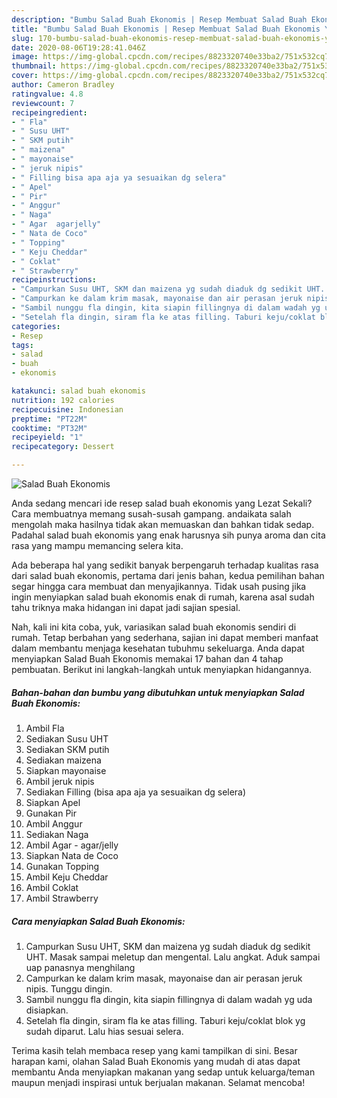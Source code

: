 ```yaml
---
description: "Bumbu Salad Buah Ekonomis | Resep Membuat Salad Buah Ekonomis Yang Enak Dan Mudah"
title: "Bumbu Salad Buah Ekonomis | Resep Membuat Salad Buah Ekonomis Yang Enak Dan Mudah"
slug: 170-bumbu-salad-buah-ekonomis-resep-membuat-salad-buah-ekonomis-yang-enak-dan-mudah
date: 2020-08-06T19:28:41.046Z
image: https://img-global.cpcdn.com/recipes/8823320740e33ba2/751x532cq70/salad-buah-ekonomis-foto-resep-utama.jpg
thumbnail: https://img-global.cpcdn.com/recipes/8823320740e33ba2/751x532cq70/salad-buah-ekonomis-foto-resep-utama.jpg
cover: https://img-global.cpcdn.com/recipes/8823320740e33ba2/751x532cq70/salad-buah-ekonomis-foto-resep-utama.jpg
author: Cameron Bradley
ratingvalue: 4.8
reviewcount: 7
recipeingredient:
- " Fla"
- " Susu UHT"
- " SKM putih"
- " maizena"
- " mayonaise"
- " jeruk nipis"
- " Filling bisa apa aja ya sesuaikan dg selera"
- " Apel"
- " Pir"
- " Anggur"
- " Naga"
- " Agar  agarjelly"
- " Nata de Coco"
- " Topping"
- " Keju Cheddar"
- " Coklat"
- " Strawberry"
recipeinstructions:
- "Campurkan Susu UHT, SKM dan maizena yg sudah diaduk dg sedikit UHT. Masak sampai meletup dan mengental. Lalu angkat. Aduk sampai uap panasnya menghilang"
- "Campurkan ke dalam krim masak, mayonaise dan air perasan jeruk nipis. Tunggu dingin."
- "Sambil nunggu fla dingin, kita siapin fillingnya di dalam wadah yg uda disiapkan."
- "Setelah fla dingin, siram fla ke atas filling. Taburi keju/coklat blok yg sudah diparut. Lalu hias sesuai selera."
categories:
- Resep
tags:
- salad
- buah
- ekonomis

katakunci: salad buah ekonomis 
nutrition: 192 calories
recipecuisine: Indonesian
preptime: "PT22M"
cooktime: "PT32M"
recipeyield: "1"
recipecategory: Dessert

---
```



![Salad Buah Ekonomis](https://img-global.cpcdn.com/recipes/8823320740e33ba2/751x532cq70/salad-buah-ekonomis-foto-resep-utama.jpg)

Anda sedang mencari ide resep salad buah ekonomis yang Lezat Sekali? Cara membuatnya memang susah-susah gampang. andaikata salah mengolah maka hasilnya tidak akan memuaskan dan bahkan tidak sedap. Padahal salad buah ekonomis yang enak harusnya sih punya aroma dan cita rasa yang mampu memancing selera kita.



Ada beberapa hal yang sedikit banyak berpengaruh terhadap kualitas rasa dari salad buah ekonomis, pertama dari jenis bahan, kedua pemilihan bahan segar hingga cara membuat dan menyajikannya. Tidak usah pusing jika ingin menyiapkan salad buah ekonomis enak di rumah, karena asal sudah tahu triknya maka hidangan ini dapat jadi sajian spesial.


Nah, kali ini kita coba, yuk, variasikan salad buah ekonomis sendiri di rumah. Tetap berbahan yang sederhana, sajian ini dapat memberi manfaat dalam membantu menjaga kesehatan tubuhmu sekeluarga. Anda dapat menyiapkan Salad Buah Ekonomis memakai 17 bahan dan 4 tahap pembuatan. Berikut ini langkah-langkah untuk menyiapkan hidangannya.

<!--inarticleads1-->

##### Bahan-bahan dan bumbu yang dibutuhkan untuk menyiapkan Salad Buah Ekonomis:

1. Ambil  Fla
1. Sediakan  Susu UHT
1. Sediakan  SKM putih
1. Sediakan  maizena
1. Siapkan  mayonaise
1. Ambil  jeruk nipis
1. Sediakan  Filling (bisa apa aja ya sesuaikan dg selera)
1. Siapkan  Apel
1. Gunakan  Pir
1. Ambil  Anggur
1. Sediakan  Naga
1. Ambil  Agar - agar/jelly
1. Siapkan  Nata de Coco
1. Gunakan  Topping
1. Ambil  Keju Cheddar
1. Ambil  Coklat
1. Ambil  Strawberry




<!--inarticleads2-->

##### Cara menyiapkan Salad Buah Ekonomis:

1. Campurkan Susu UHT, SKM dan maizena yg sudah diaduk dg sedikit UHT. Masak sampai meletup dan mengental. Lalu angkat. Aduk sampai uap panasnya menghilang
1. Campurkan ke dalam krim masak, mayonaise dan air perasan jeruk nipis. Tunggu dingin.
1. Sambil nunggu fla dingin, kita siapin fillingnya di dalam wadah yg uda disiapkan.
1. Setelah fla dingin, siram fla ke atas filling. Taburi keju/coklat blok yg sudah diparut. Lalu hias sesuai selera.




Terima kasih telah membaca resep yang kami tampilkan di sini. Besar harapan kami, olahan Salad Buah Ekonomis yang mudah di atas dapat membantu Anda menyiapkan makanan yang sedap untuk keluarga/teman maupun menjadi inspirasi untuk berjualan makanan. Selamat mencoba!
